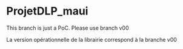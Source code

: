 # ProjetDLP_maui
This branch is just a PoC. Please use branch v00

La version opérationnelle de la librairie correspond à la branche v00
